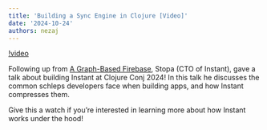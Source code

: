 ```yaml
---
title: 'Building a Sync Engine in Clojure [Video]'
date: '2024-10-24'
authors: nezaj
---
```


[!video](https://www.youtube.com/watch?v=6FikTQf8qho "Building a Sync Engine in Clojure")

Following up from [A Graph-Based
Firebase](https://www.instantdb.com/essays/next_firebase), Stopa (CTO of
Instant), gave a talk about building Instant at Clojure Conj 2024! In this talk
he discusses the common schleps developers face when building apps, and how
Instant compresses them.

Give this a watch if you’re interested in learning more about how Instant works under the hood!
